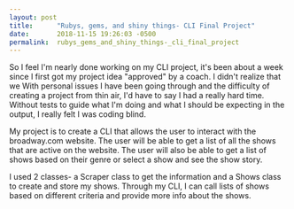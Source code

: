 ```yaml
---
layout: post
title:      "Rubys, gems, and shiny things- CLI Final Project"
date:       2018-11-15 19:26:03 -0500
permalink:  rubys_gems_and_shiny_things-_cli_final_project
---
```



So I feel I'm nearly done working on my CLI project, it's been about a week since I first got my project idea "approved" by a coach. I didn't realize that we With personal issues I have been going through and the difficulty of creating a project from thin air, I'd have to say I had a really hard time. Without tests to guide what I'm doing and what I should be expecting in the output, I really felt I was coding blind.

My project is to create a CLI that allows the user to interact with the broadway.com website. The user will be able to get a list of all the shows that are active on the website. The user will also be able to get a list of shows based on their genre or select a show and see the show story.

I used 2 classes- a Scraper class to get the information and a Shows class to create and store my shows. Through my CLI, I can call lists of shows based on different criteria and provide more info about the shows.
